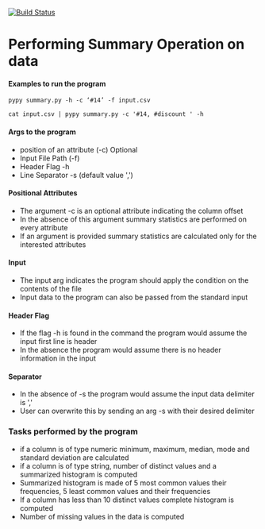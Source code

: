 [![Build Status](https://dev.azure.com/s0pott05/glennissolutions/_apis/build/status/saikiranece043.DBOperations?branchName=master)](https://dev.azure.com/s0pott05/glennissolutions/_build/latest?definitionId=4&branchName=master)
# Performing Summary Operation on data

#### Examples to run the program

`pypy summary.py -h -c ‘#14’ -f input.csv`

`cat input.csv | pypy summary.py -c '#14, #discount ' -h`

#### Args to the program
   * position of an attribute (-c) Optional
   * Input File Path (-f)
   * Header Flag -h 
   * Line Separator -s (default value ',')

#### Positional Attributes 
   * The argument -c is an optional attribute indicating the column offset
   * In the absence of this argument summary statistics are performed on every attribute
   * If an argument is provided summary statistics are calculated only for the interested attributes


#### Input 
   * The input arg indicates the program should apply the condition on the contents of the file
   * Input data to the program can also be passed from the standard input

#### Header Flag
   * If the flag -h is found in the command the program would assume the input first line is header
   * In the absence the program would assume there is no header information in the input

#### Separator
   * In the absence of -s the program would assume the input data delimiter is ','
   * User can overwrite this by sending an arg -s with their desired delimiter


### Tasks performed by the program 

   * if a column is of type numeric minimum, maximum, median, mode and standard deviation are calculated
   * if a column is of type string, number of distinct values and a summarized histogram is computed
   * Summarized histogram is made of 5 most common values their frequencies, 5 least common values and their frequencies 
   * If a column has less than 10 distinct values complete histogram is computed
   * Number of missing values in the data is computed
 